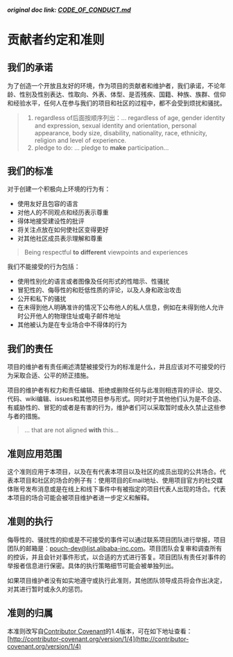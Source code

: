 #### *original doc link: [CODE_OF_CONDUCT.md](https://github.com/alibaba/pouch/blob/master/CODE_OF_CONDUCT.md)*
# 贡献者约定和准则

## 我们的承诺

为了创造一个开放且友好的环境，作为项目的贡献者和维护者，我们承诺，不论年龄、性别及性别表达、性取向、外表、体型、是否残疾、国籍、种族、族群、信仰和经验水平，任何人在参与我们的项目和社区的过程中，都不会受到烦扰和骚扰。

> 1. regardless of后面按顺序列出：... regardless of age, gender identity and expression, sexual identity and orientation, personal appearance, body size, disability, nationality, race, ethnicity, religion and level of experience.  
> 2. pledge to do: ... pledge to **make** participation...

## 我们的标准

对于创建一个积极向上环境的行为有：

* 使用友好且包容的语言
* 对他人的不同观点和经历表示尊重
* 得体地接受建设性的批评
* 将关注点放在如何使社区变得更好
* 对其他社区成员表示理解和尊重

>Being respectful **to** **different** viewpoints and experiences
 
我们不能接受的行为包括：
* 使用性别化的语言或者图像及任何形式的性暗示、性骚扰
* 冒犯性的、侮辱性的和贬低性质的评论，以及人身和政治攻击
* 公开和私下的骚扰
* 在未得到他人明确准许的情况下公布他人的私人信息，例如在未得到他人允许时公开他人的物理住址或电子邮件地址
* 其他被认为是在专业场合中不得体的行为

## 我们的责任

项目的维护者有责任阐述清楚被接受行为的标准是什么，并且应该对不可接受的行为采取合适、公平的矫正措施。

项目的维护者有权力和责任编辑、拒绝或删除任何与此准则相违背的评论、提交、代码、wiki编辑、issues和其他项目参与形式。同时对于其他他们认为是不合适、有威胁性的、冒犯的或者是有害的行为，维护者们可以采取暂时或永久禁止这些参与者的措施。
> ... that are not aligned **with** this...

## 准则应用范围
这个准则应用于本项目，以及在有代表本项目以及社区的成员出现的公共场合。代表本项目和社区的场合的例子有：使用项目的Email地址、使用项目官方的社交媒体账号发布消息或是在线上和线下事件中有被指定的项目代表人出现的场合。代表本项目的场合可能会被项目维护者进一步定义和解释。

## 准则的执行
侮辱性的、骚扰性的抑或是不可接受的事件可以通过联系项目团队进行举报，项目团队的邮箱是：pouch-dev@list.alibaba-inc.com。项目团队会复审和调查所有的控诉，并且会针对事件形式，以合适的方式进行答复。项目团队有责任对事件的举报者信息进行保密。具体的执行策略细节可能会被单独列出。

如果项目维护者没有如实地遵守或执行此准则，其他团队领导成员将会作出决定，对其进行暂时或永久的惩罚。

## 准则的归属
本准则改写自[Contributor Covenant](http://contributor-covenant.org/version/1/4)的1.4版本，可在如下地址查看：[http://contributor-covenant.org/version/1/4](http://contributor-covenant.org/version/1/4)